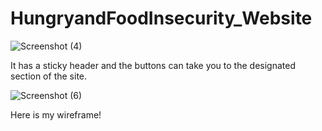 # HungryandFoodInsecurity_Website

![Screenshot (4)](https://user-images.githubusercontent.com/102266055/210653597-bedc163d-6442-45fa-b739-57fe4cbef834.png)

It has a sticky header and the buttons can take you to the designated section of the site.

![Screenshot (6)](https://user-images.githubusercontent.com/102266055/211097773-7d2bde8c-7837-4245-8650-e28537bb6c21.png)

Here is my wireframe!
